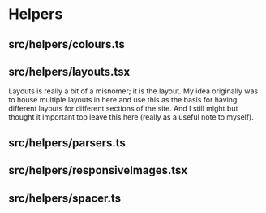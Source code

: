 # Helpers
## src/helpers/colours.ts

## src/helpers/layouts.tsx
Layouts is really a bit of a misnomer; it is the layout. My idea originally was to house multiple layouts in here and use this as the basis for having different layouts for different sections of the site. And I still might but thought it important top leave this here (really as a useful note to myself).

## src/helpers/parsers.ts

## src/helpers/responsiveImages.tsx

## src/helpers/spacer.ts

